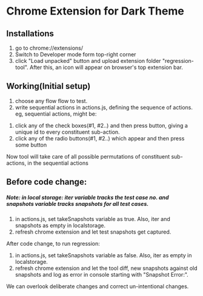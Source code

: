 Chrome Extension for Dark Theme
====================================


## Installations

1) go to chrome://extensions/
2) Switch to Developer mode form top-right corner
3) click "Load unpacked" button and upload extension folder "regression-tool". After this, an icon will appear on browser's top extension bar.

## Working(Initial setup)

1. choose any flow flow to test.
1. write sequential actions in actions.js, defining the sequence of actions. eg,  sequential actions, might be:
<ol>
  <li> click any of the check boxes(#1, #2..) and then press button, giving a unique id to every constituent sub-action.
  <li> click any of the radio buttons(#1, #2..) which appear and then press some button
</ol>
Now tool will take care of all possible permutations of constituent sub-actions, in the sequential actions  





## Before code change:
##### Note: in local storage: iter variable tracks the test case no. and snapshots variable tracks snapshots for all test cases.
1) in actions.js, set takeSnapshots variable as true. Also, iter and snapshots as empty in localstorage.
2) refresh chrome extension and let test snapshots get captured.


After code change, to run regression:

1) in actions.js, set takeSnapshots variable as false. Also, iter as empty in localstorage.
2) refresh chrome extension and let the tool diff, new snapshots against old snapshots and log as error in console starting with "Snapshot Error:".

We can overlook deliberate changes and correct un-intentional changes.
